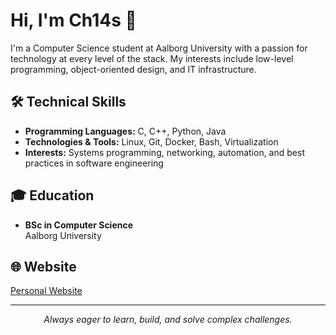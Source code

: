 # Hi, I'm Ch14s 👋

I'm a Computer Science student at Aalborg University with a passion for technology at every level of the stack. My interests include low-level programming, object-oriented design, and IT infrastructure.

## 🛠️ Technical Skills

- **Programming Languages:** C, C++, Python, Java
- **Technologies & Tools:** Linux, Git, Docker, Bash, Virtualization
- **Interests:** Systems programming, networking, automation, and best practices in software engineering

## 🎓 Education

- **BSc in Computer Science**  
  Aalborg University

## 🌐 Website

[Personal Website](https://your-website.com) <!-- Replace with your actual URL when ready -->

---

<p align="center">
  <em>Always eager to learn, build, and solve complex challenges.</em>
</p>
